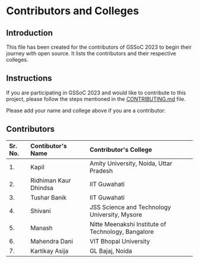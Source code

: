 # Contributors and Colleges

## Introduction

This file has been created for the contributors of GSSoC 2023 to begin their journey with open source. It lists the contributors and their respective colleges.

## Instructions

If you are participating in GSSoC 2023 and would like to contribute to this project, please follow the steps mentioned in the [CONTRIBUTING.md](CONTRIBUTING.md) file.

Please add your name and college above if you are a contributor:

## Contributors


| Sr. No. | Contibutor's Name | Contributor's College                  |
| :---   |        :---     |        :---                           |
| 1.      | Kapil             | Amity University, Noida, Uttar Pradesh |
| 2.      | Ridhiman Kaur Dhindsa            | IIT Guwahati |
| 3.      | Tushar Banik          | IIT Guwahati |
| 4.      | Shivani         | JSS Science and Technology University, Mysore |
| 5.      | Manash        | Nitte Meenakshi Institute of Technology, Bangalore |
| 6.      | Mahendra Dani       | VIT Bhopal University |
| 7.      | Kartikay Asija       | GL Bajaj, Noida |
